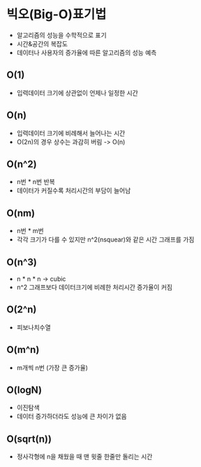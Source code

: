 # 빅오(Big-O)표기법

- 알고리즘의 성능을 수학적으로 표기
- 시간&공간의 복잡도
- 데이터나 사용자의 증가율에 따른 알고리즘의 성능 예측

## O(1)

- 입력데이터 크기에 상관없이 언제나 일정한 시간

## O(n)

- 입력데이터 크기에 비례해서 늘어나는 시간
- O(2n)의 경우 상수는 과감히 버림 -> O(n)

## O(n^2)

- n번 * n번 반복
- 데이터가 커질수록 처리시간의 부담이 늘어남

## O(nm)

- n번 * m번
- 각각 크기가 다를 수 있지만 n^2(nsquear)와 같은 시간 그래프를 가짐

## O(n^3)

- n * n * n  ->  cubic
- n^2 그래프보다 데이터크기에 비례한 처리시간 증가율이 커짐

## O(2^n)

- 피보나치수열

## O(m^n)

- m개씩 n번 (가장 큰 증가율)

## O(logN)

- 이진탐색
- 데이터 증가하더라도 성능에 큰 차이가 없음

## O(sqrt(n))

- 정사각형에 n을 채웠을 때 맨 윗줄 한줄만 돌리는 시간